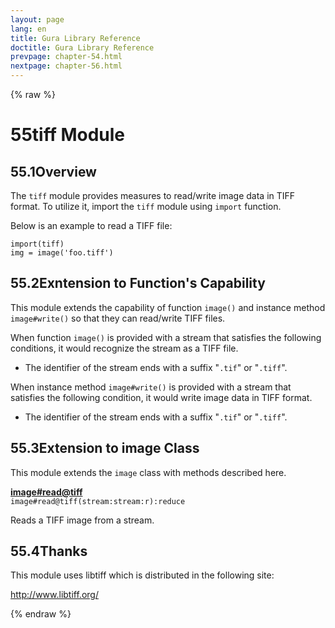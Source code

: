 ```yaml
---
layout: page
lang: en
title: Gura Library Reference
doctitle: Gura Library Reference
prevpage: chapter-54.html
nextpage: chapter-56.html
---
```

{% raw %}
<h1><span class="caption-index-1">55</span><a name="anchor-55"></a>tiff Module</h1>
<h2><span class="caption-index-2">55.1</span><a name="anchor-55-1"></a>Overview</h2>
<p>
The <code class="highlighter-rouge">tiff</code> module provides measures to read/write image data in TIFF format. To utilize it, import the <code class="highlighter-rouge">tiff</code> module using <code class="highlighter-rouge">import</code> function.
</p>
<p>
Below is an example to read a TIFF file:
</p>
<pre class="highlight"><code>import(tiff)
img = image('foo.tiff')
</code></pre>
<h2><span class="caption-index-2">55.2</span><a name="anchor-55-2"></a>Exntension to Function's Capability</h2>
<p>
This module extends the capability of function <code class="highlighter-rouge">image()</code> and instance method <code class="highlighter-rouge">image#write()</code> so that they can read/write TIFF files.
</p>
<p>
When function <code class="highlighter-rouge">image()</code> is provided with a stream that satisfies the following conditions, it would recognize the stream as a TIFF file.
</p>
<ul>
<li>The identifier of the stream ends with a suffix "<code class="highlighter-rouge">.tif</code>" or "<code class="highlighter-rouge">.tiff</code>".</li>
</ul>
<p>
When instance method <code class="highlighter-rouge">image#write()</code> is provided with a stream that satisfies the following condition, it would write image data in TIFF format.
</p>
<ul>
<li>The identifier of the stream ends with a suffix "<code class="highlighter-rouge">.tif</code>" or "<code class="highlighter-rouge">.tiff</code>".</li>
</ul>
<h2><span class="caption-index-2">55.3</span><a name="anchor-55-3"></a>Extension to image Class</h2>
<p>
This module extends the <code class="highlighter-rouge">image</code> class with methods described here.
</p>
<p>
<div><strong style="text-decoration:underline">image#read@tiff</strong></div>
<div style="margin-bottom:1em"><code>image#read@tiff(stream:stream:r):reduce</code></div>
Reads a TIFF image from a stream.
</p>
<h2><span class="caption-index-2">55.4</span><a name="anchor-55-4"></a>Thanks</h2>
<p>
This module uses libtiff which is distributed in the following site:
</p>
<p>
<a href="http://www.libtiff.org/">http://www.libtiff.org/</a>
</p>
<p />

{% endraw %}
